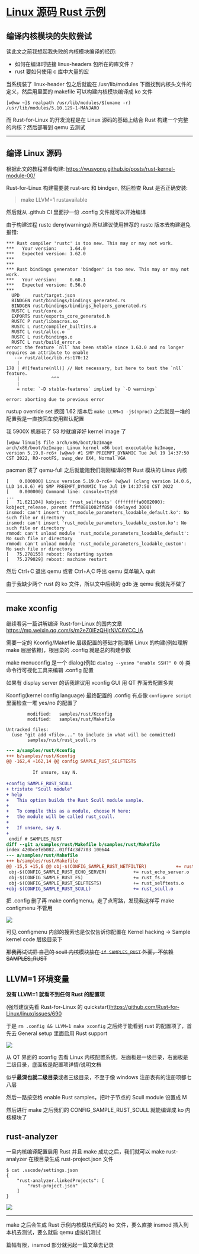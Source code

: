 # [Linux 源码 Rust 示例](/2022/07/rust_for_linux_build_samples_rust.md)

## 编译内核模块的失败尝试

读此文之前我想起我失败的内核模块编译的经历:
- 如何在编译时链接 linux-headers 包所在的库文件？
- rust 要如何使用 c 库中大量的宏

当系统装了 linux-header 包之后就能在 /usr/lib/modules 下面找到内核头文件的定义，然后用里面的 makefile 可以构建内核模块编译成 ko 文件

```
[w@ww ~]$ realpath /usr/lib/modules/$(uname -r)
/usr/lib/modules/5.10.129-1-MANJARO
```

而 Rust-for-Linux 的开发流程是在 Linux 源码的基础上结合 Rust 构建一个完整的内核？然后部署到 qemu 去测试

---

## 编译 Linux 源码

根据此文的教程准备构建: <https://wusyong.github.io/posts/rust-kernel-module-00/>

Rust-for-Linux 构建需要装 rust-src 和 bindgen, 然后检查 Rust 是否正确安装:

> make LLVM=1 rustavailable

然后就从 .github CI 里面抄一份 .config 文件就可以开始编译

由于构建过程 rustc deny(warnings) 所以建议使用推荐的 rustc 版本去构建避免报错:

```
*** Rust compiler 'rustc' is too new. This may or may not work.
***   Your version:     1.64.0
***   Expected version: 1.62.0
***
***
*** Rust bindings generator 'bindgen' is too new. This may or may not work.
***   Your version:     0.60.1
***   Expected version: 0.56.0
***
  UPD     rust/target.json
  BINDGEN rust/bindings/bindings_generated.rs
  BINDGEN rust/bindings/bindings_helpers_generated.rs
  RUSTC L rust/core.o
  EXPORTS rust/exports_core_generated.h
  RUSTC P rust/libmacros.so
  RUSTC L rust/compiler_builtins.o
  RUSTC L rust/alloc.o
  RUSTC L rust/bindings.o
  RUSTC L rust/build_error.o
error: the feature `nll` has been stable since 1.63.0 and no longer requires an attribute to enable
   --> rust/alloc/lib.rs:170:12
    |
170 | #![feature(nll)] // Not necessary, but here to test the `nll` feature.
    |            ^^^
    |
    = note: `-D stable-features` implied by `-D warnings`

error: aborting due to previous error
```

rustup override set 换回 1.62 版本后 `make LLVM=1 -j$(nproc)` 之后就是一堆的配置我是一直按回车使用默认配置

我 5900X 机器花了 53 秒就编译好 kernel image 了

```
[w@ww linux]$ file arch/x86/boot/bzImage
arch/x86/boot/bzImage: Linux kernel x86 boot executable bzImage, version 5.19.0-rc6+ (w@ww) #1 SMP PREEMPT_DYNAMIC Tue Jul 19 14:37:50 CST 2022, RO-rootFS, swap_dev 0X4, Normal VGA
```

pacman 装了 qemu-full 之后就能跑我们刚刚编译的带 Rust 模块的 Linux 内核

```
[    0.000000] Linux version 5.19.0-rc6+ (w@ww) (clang version 14.0.6, LLD 14.0.6) #1 SMP PREEMPT_DYNAMIC Tue Jul 19 14:37:50 CST 2022
[    0.000000] Command line: console=ttyS0
...
[   71.621104] kobject: 'rust_selftests' (ffffffffa0002090): kobject_release, parent ffff8881002ff850 (delayed 3000)
insmod: can't insert 'rust_module_parameters_loadable_default.ko': No such file or directory
insmod: can't insert 'rust_module_parameters_loadable_custom.ko': No such file or directory
rmmod: can't unload module 'rust_module_parameters_loadable_default': No such file or directory
rmmod: can't unload module 'rust_module_parameters_loadable_custom': No such file or directory
[   75.278155] reboot: Restarting system
[   75.279029] reboot: machine restart
```

然后 Ctrl+C 退出 qemu 或者 Ctrl+A,C 呼出 qemu 菜单输入 quit

由于我缺少两个 rust 的 ko 文件，所以文中后续的 gdb 连 qemu 我就先不做了

---

## make xconfig

继续看另一篇讲解编译 Rust-for-Linux 的国内文章 https://mp.weixin.qq.com/s/m2eZ0lEzQHjrNVC6YCC_IA

需要一定的 Kconfig/Makefile 层级配置的基础才能理解 Linux 的构建(例如理解 make 层层依赖)，根目录的 .config 就是总的构建参数

make menuconfig 是一个 dialog(例如 `dialog --yesno "enable SSH?" 0 0`) 类命令行可视化工具来编辑 .config 配置

如果有 display server 的话我建议用 xconfig GUI 用 QT 界面去配置多爽

Kconfig(kernel config language) 最终配置的 .config 有点像 `configure script` 里面检查一堆 yes/no 的配置了

```
        modified:   samples/rust/Kconfig
        modified:   samples/rust/Makefile

Untracked files:
  (use "git add <file>..." to include in what will be committed)
        samples/rust/rust_scull.rs
```

```diff
--- a/samples/rust/Kconfig
+++ b/samples/rust/Kconfig
@@ -162,4 +162,14 @@ config SAMPLE_RUST_SELFTESTS
 
          If unsure, say N.
 
+config SAMPLE_RUST_SCULL
+ tristate "Scull module"
+ help
+   This option builds the Rust Scull module sample.
+
+   To compile this as a module, choose M here:
+   the module will be called rust_scull.
+
+   If unsure, say N.
+
 endif # SAMPLES_RUST
diff --git a/samples/rust/Makefile b/samples/rust/Makefile
index 420bcefeb082..01ff4c3d7703 100644
--- a/samples/rust/Makefile
+++ b/samples/rust/Makefile
@@ -15,5 +15,6 @@ obj-$(CONFIG_SAMPLE_RUST_NETFILTER)           += rust_netfilter.o
 obj-$(CONFIG_SAMPLE_RUST_ECHO_SERVER)          += rust_echo_server.o
 obj-$(CONFIG_SAMPLE_RUST_FS)                   += rust_fs.o
 obj-$(CONFIG_SAMPLE_RUST_SELFTESTS)            += rust_selftests.o
+obj-$(CONFIG_SAMPLE_RUST_SCULL)                += rust_scull.o
```

把 .config 删了再 make configmenu。走了点弯路，发现我这样写 make configmenu 不管用

![](rust_for_linux_01_make_menuconfig_search_scull.png)

可见 configmenu 内部的搜索也是仅仅告诉你配置在 Kernel hacking -> Sample kernel code 层级目录下

~~那我再试试把 自己的 scull 内核模块放在 `if SAMPLES_RUST` 外面，不依赖 SAMPLES_RUST~~

## LLVM=1 环境变量

**没有 LLVM=1 就看不到任何 Rust 的配置项**

(强烈建议先看 Rust-for-Linux 的 quickstart)<https://github.com/Rust-for-Linux/linux/issues/690>

于是 `rm .config && LLVM=1 make xconfig` 之后终于能看到 rust 的配置项了，首先去 General setup 里面启用 Rust support

![](rust_for_linux_02_make_xconfig.png)

从 QT 界面的 xconfig 去看 Linux 内核配置系统，左面板是一级目录，右面板是二级目录，底面板是配置项详情/说明文档

似乎**最深也就二级目录**或者三级目录，不至于像 windows 注册表有的注册项都七八层

然后一路按空格 enable Rust samples，把叶子节点的 Scull module 设置成 M

然后进行 make 之后我们的 CONFIG_SAMPLE_RUST_SCULL 就能编译成 ko 内核模块了

## rust-analyzer

一旦内核编译配置启用 Rust 并且 make 成功之后，我们就可以 make rust-analyzer 在根目录生成 rust-project.json 文件

```
$ cat .vscode/settings.json
{
    "rust-analyzer.linkedProjects": [
        "rust-project.json"
    ]
}
```

![](rust_for_linux_03_rust_analyzer.png)

---

make 之后会生成 Rust 示例内核模块代码的 ko 文件，要么直接 insmod 插入到本机去测试，要么就启 qemu 虚拟机测试

篇幅有限，insmod 部分就另起一篇文章去记录
